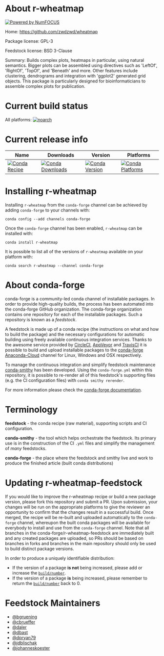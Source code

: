 About r-wheatmap
================

[![Powered by NumFOCUS](https://img.shields.io/badge/powered%20by-NumFOCUS-orange.svg?style=flat&colorA=E1523D&colorB=007D8A)](http://numfocus.org)

Home: https://github.com/zwdzwd/wheatmap

Package license: GPL-3

Feedstock license: BSD 3-Clause

Summary: Builds complex plots, heatmaps in particular, using natural semantics. Bigger plots can be assembled using directives such as 'LeftOf', 'RightOf', 'TopOf', and 'Beneath' and more. Other features include clustering, dendrograms and integration with 'ggplot2' generated grid objects. This package is particularly designed for bioinformaticians to assemble complex plots for publication.



Current build status
====================

All platforms:
[![noarch](https://img.shields.io/circleci/project/github/conda-forge/r-wheatmap-feedstock/master.svg?label=noarch)](https://circleci.com/gh/conda-forge/r-wheatmap-feedstock)

Current release info
====================

| Name | Downloads | Version | Platforms |
| --- | --- | --- | --- |
| [![Conda Recipe](https://img.shields.io/badge/recipe-r--wheatmap-green.svg)](https://anaconda.org/conda-forge/r-wheatmap) | [![Conda Downloads](https://img.shields.io/conda/dn/conda-forge/r-wheatmap.svg)](https://anaconda.org/conda-forge/r-wheatmap) | [![Conda Version](https://img.shields.io/conda/vn/conda-forge/r-wheatmap.svg)](https://anaconda.org/conda-forge/r-wheatmap) | [![Conda Platforms](https://img.shields.io/conda/pn/conda-forge/r-wheatmap.svg)](https://anaconda.org/conda-forge/r-wheatmap) |

Installing r-wheatmap
=====================

Installing `r-wheatmap` from the `conda-forge` channel can be achieved by adding `conda-forge` to your channels with:

```
conda config --add channels conda-forge
```

Once the `conda-forge` channel has been enabled, `r-wheatmap` can be installed with:

```
conda install r-wheatmap
```

It is possible to list all of the versions of `r-wheatmap` available on your platform with:

```
conda search r-wheatmap --channel conda-forge
```


About conda-forge
=================

conda-forge is a community-led conda channel of installable packages.
In order to provide high-quality builds, the process has been automated into the
conda-forge GitHub organization. The conda-forge organization contains one repository
for each of the installable packages. Such a repository is known as a *feedstock*.

A feedstock is made up of a conda recipe (the instructions on what and how to build
the package) and the necessary configurations for automatic building using freely
available continuous integration services. Thanks to the awesome service provided by
[CircleCI](https://circleci.com/), [AppVeyor](https://www.appveyor.com/)
and [TravisCI](https://travis-ci.org/) it is possible to build and upload installable
packages to the [conda-forge](https://anaconda.org/conda-forge)
[Anaconda-Cloud](https://anaconda.org/) channel for Linux, Windows and OSX respectively.

To manage the continuous integration and simplify feedstock maintenance
[conda-smithy](https://github.com/conda-forge/conda-smithy) has been developed.
Using the ``conda-forge.yml`` within this repository, it is possible to re-render all of
this feedstock's supporting files (e.g. the CI configuration files) with ``conda smithy rerender``.

For more information please check the [conda-forge documentation](https://conda-forge.org/docs/).

Terminology
===========

**feedstock** - the conda recipe (raw material), supporting scripts and CI configuration.

**conda-smithy** - the tool which helps orchestrate the feedstock.
                   Its primary use is in the construction of the CI ``.yml`` files
                   and simplify the management of *many* feedstocks.

**conda-forge** - the place where the feedstock and smithy live and work to
                  produce the finished article (built conda distributions)


Updating r-wheatmap-feedstock
=============================

If you would like to improve the r-wheatmap recipe or build a new
package version, please fork this repository and submit a PR. Upon submission,
your changes will be run on the appropriate platforms to give the reviewer an
opportunity to confirm that the changes result in a successful build. Once
merged, the recipe will be re-built and uploaded automatically to the
`conda-forge` channel, whereupon the built conda packages will be available for
everybody to install and use from the `conda-forge` channel.
Note that all branches in the conda-forge/r-wheatmap-feedstock are
immediately built and any created packages are uploaded, so PRs should be based
on branches in forks and branches in the main repository should only be used to
build distinct package versions.

In order to produce a uniquely identifiable distribution:
 * If the version of a package **is not** being increased, please add or increase
   the [``build/number``](https://conda.io/docs/user-guide/tasks/build-packages/define-metadata.html#build-number-and-string).
 * If the version of a package **is** being increased, please remember to return
   the [``build/number``](https://conda.io/docs/user-guide/tasks/build-packages/define-metadata.html#build-number-and-string)
   back to 0.

Feedstock Maintainers
=====================

* [@bgruening](https://github.com/bgruening/)
* [@cbrueffer](https://github.com/cbrueffer/)
* [@daler](https://github.com/daler/)
* [@dbast](https://github.com/dbast/)
* [@dpryan79](https://github.com/dpryan79/)
* [@jdblischak](https://github.com/jdblischak/)
* [@johanneskoester](https://github.com/johanneskoester/)

